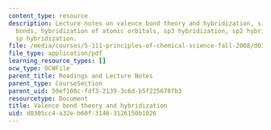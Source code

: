 ```yaml
---
content_type: resource
description: Lecture notes on valence bond theory and hybridization, sigma and pi
  bonds, hybridization of atomic orbitals, sp3 hybridization, sp2 hybridization, and
  sp hybridization.
file: /media/courses/5-111-principles-of-chemical-science-fall-2008/d0305cc4a32eb60f31463126150b1026_lecnotes15.pdf
file_type: application/pdf
learning_resource_types: []
ocw_type: OCWFile
parent_title: Readings and Lecture Notes
parent_type: CourseSection
parent_uid: 50ef108c-fdf3-2139-3c6d-b5f225678fb3
resourcetype: Document
title: Valence bond theory and hybridization
uid: d0305cc4-a32e-b60f-3146-3126150b1026
---
```

